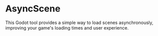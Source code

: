 # AsyncScene
This Godot tool provides a simple way to load scenes asynchronously, improving your game's loading times and user experience.
